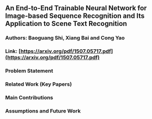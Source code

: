 ## An End-to-End Trainable Neural Network for Image-based Sequence Recognition and Its Application to Scene Text Recognition
### Authors: Baoguang Shi, Xiang Bai and Cong Yao
### Link: [https://arxiv.org/pdf/1507.05717.pdf](https://arxiv.org/pdf/1507.05717.pdf)

### Problem Statement


### Related Work (Key Papers)


### Main Contributions


### Assumptions and Future Work
